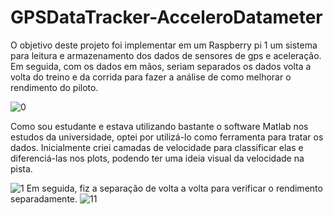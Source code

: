 # GPSDataTracker-AcceleroDatameter
O objetivo deste projeto foi implementar em um Raspberry pi 1 um sistema para leitura e armazenamento dos dados de sensores de gps e aceleração. Em seguida, com os dados em mãos, seriam separados os dados volta a volta do treino e da corrida para fazer a análise de como melhorar o rendimento do piloto.


![0](https://github.com/mario-akira/GPSDataTracker-AcceleroDatameter/assets/152718950/64c1b19f-a452-4837-b189-f480e3be0786)

Como sou estudante e estava utilizando bastante o software Matlab nos estudos da universidade, optei por utilizá-lo como ferramenta para tratar os dados. Inicialmente criei camadas de velocidade para classificar elas e diferenciá-las nos plots, podendo ter uma ideia visual da velocidade na pista.


![1](https://github.com/mario-akira/GPSDataTracker-AcceleroDatameter/assets/152718950/f14869c1-ef9e-4f2e-8477-ed9d00024d1e)
Em seguida, fiz a separação de volta a volta para verificar o rendimento separadamente.
![11](https://github.com/mario-akira/GPSDataTracker-AcceleroDatameter/assets/152718950/ebcf02ef-eaea-43a4-a0c0-c7a95494019e)
